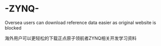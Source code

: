 # -ZYNQ-

Oversea users can download reference data easier as original website is blocked 

海外用户可以更轻松的下载正点原子领航者ZYNQ相关开发学习资料


